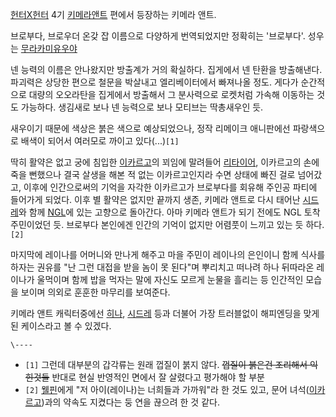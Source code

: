 [헌터X헌터](%ED%97%8C%ED%84%B0X%ED%97%8C%ED%84%B0.md) 4기 [키메라앤트](%ED%82%A4%EB%A9%94%EB%9D%BC%20%EC%95%A4%ED%8A%B8.md) 편에서 등장하는 키메라 앤트.

브로부다, 브로우더 온갖 잡 이름으로 다양하게 번역되었지만 정확히는 '브로부다'. 성우는 [무라카미유우야](%EB%AC%B4%EB%9D%BC%EC%B9%B4%EB%AF%B8%20%EC%9C%A0%EC%9A%B0%EC%95%BC.md)

넨 능력의 이름은 안나왔지만 방출계가 거의 확실하다. 집게에서 넨 탄환을 방출해낸다. 파괴력은 상당한 편으로 철문을 박살내고 엘리베이터에서
빠져나올 정도. 게다가 순간적으로 대량의 오오라탄을 집게에서 방출해서 그 분사력으로 로켓처럼 가속해 이동하는 것도 가능하다. 생김새로 보나
넨 능력으로 보나 모티브는 딱총새우인 듯.

새우이기 때문에 색상은 붉은 색으로 예상되었으나, 정작 리메이크 애니판에선 파랑색으로 배색이 되어서 여러모로 까이고 있다(...)`[1]`

딱히 활약은 없고 궁에 침입한 [이카르고](%EC%9D%B4%EC%B9%B4%EB%A5%B4%EA%B3%A0.md)의 꾀임에 말려들어
[리타이어](%EB%A6%AC%ED%83%80%EC%9D%B4%EC%96%B4.md), 이카르고의 손에 죽을 뻔했으나 결국 살생을 해본
적 없는 이카르고인지라 수면 상태에 빠진 걸로 넘어갔고, 이후에 인간으로써의 기억을 자각한 이카르고가 브로부다를 회유해 주인공 파티에
들어가게 되었다. 이후 별 활약은 없지만 끝까지 생존, 키메라 앤트로 다시 태어난
[시드레](%EC%8B%9C%EB%93%9C%EB%A0%88.md)와 함께 [NGL](NGL.md)에 있는 고향으로 돌아간다.
아마 키메라 앤트가 되기 전에도 NGL 토착주민이었던 듯. 브로부다 본인에겐 인간의 기억이 없지만 어렴풋이 느끼고 있는 듯 하다.`[2]`

마지막에 레이나를 어머니와 만나게 해주고 마을 주민이 레이나의 은인이니 함께 식사를 하자는 권유를 "난 그런 대접을 받을 놈이 못 된다"며
뿌리치고 떠나려 하나 뒤따라온 레이나가 울먹이며 함께 밥을 먹자는 말에 자신도 모르게 눈물을 흘리는 등 인간적인 모습을 보이며 의외로 훈훈한
마무리를 보여준다.

키메라 앤트 캐릭터중에선 [히나](%ED%9E%88%EB%82%98%28%ED%97%8C%ED%84%B0%C3%97%ED%97%8C%ED%84%B0%29.md), [시드레](%EC%8B%9C%EB%93%9C%EB%A0%88.md) 등과 더불어 가장 트러블없이 해피엔딩을
맞게된 케이스라고 볼 수 있겠다.

`\----`

  * `[1]` 그런데 대부분의 갑각류는 원래 껍질이 붉지 않다. <del>껍질이 붉은건 조리해서 익힌것들</del> 반대로 현실 반영적인 면에서 잘 살렸다고 평가해야 할 부분 
  * `[2]` [웰핀](%EC%9B%B0%ED%95%80.md)에게 "저 아이(레이나)는 너희들과 가까워"라 한 것도 있고, 문어 녀석([이카르고](%EC%9D%B4%EC%B9%B4%EB%A5%B4%EA%B3%A0.md))과의 약속도 지켰다는 둥 연을 끊으려 한 것 같다.

